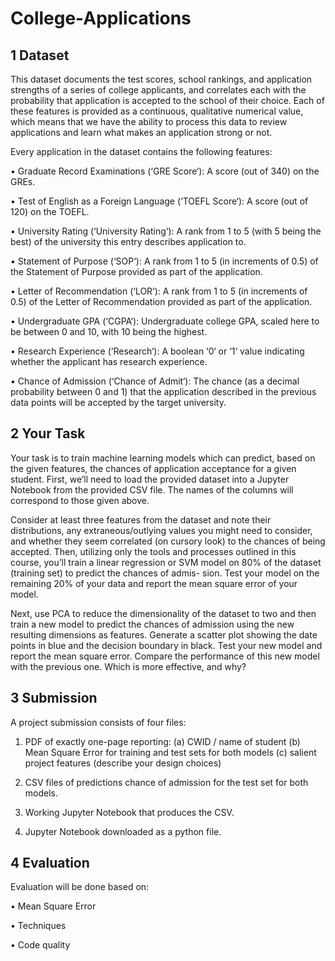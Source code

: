 # College-Applications

## 1 Dataset

This dataset documents the test scores, school rankings, and application strengths of a series of college applicants, and correlates each with the probability that application is accepted to the school of their choice. Each of these features is provided as a continuous, qualitative numerical value, which means that we have the ability to process this data to review applications and learn what makes an application strong or not.

Every application in the dataset contains the following features:

• Graduate Record Examinations (‘GRE Score‘): A score (out of 340) on the GREs.

• Test of English as a Foreign Language (‘TOEFL Score‘): A score (out of 120) on the TOEFL.

• University Rating (‘University Rating‘): A rank from 1 to 5 (with 5 being the best) of the university this entry describes application to.

• Statement of Purpose (‘SOP‘): A rank from 1 to 5 (in increments of 0.5) of the Statement of Purpose provided as part of the application.

• Letter of Recommendation (‘LOR‘): A rank from 1 to 5 (in increments of 0.5) of the Letter of Recommendation provided as part of the application.

• Undergraduate GPA (‘CGPA‘): Undergraduate college GPA, scaled here to be between 0 and 10, with 10 being the highest.

• Research Experience (‘Research‘): A boolean ‘0‘ or ‘1‘ value indicating whether the applicant has research experience.

• Chance of Admission (‘Chance of Admit‘): The chance (as a decimal probability between 0 and 1) that the application described in the previous data points will be accepted by the target university.

## 2 Your Task

Your task is to train machine learning models which can predict, based on the given features, the chances of application acceptance for a given student. First, we’ll need to load the provided dataset into a Jupyter Notebook from the provided CSV file. The names of the columns will correspond to those given above.

Consider at least three features from the dataset and note their distributions, any extraneous/outlying values you might need to consider, and whether they seem correlated (on cursory look) to the chances of being accepted. Then, utilizing only the tools and processes outlined in this course, you’ll train a linear regression or SVM model on 80% of the dataset (training set) to predict the chances of admis- sion. Test your model on the remaining 20% of your data and report the mean square error of your model.

Next, use PCA to reduce the dimensionality of the dataset to two and then train a new model to predict the chances of admission using the new resulting dimensions as features. Generate a scatter plot showing the date points in blue and the decision boundary in black. Test your new model and report the mean square error. Compare the performance of this new model with the previous one. Which is more effective, and why?



## 3 Submission

A project submission consists of four files:
1. PDF of exactly one-page reporting:
(a) CWID / name of student
(b) Mean Square Error for training and test sets for both models
(c) salient project features (describe your design choices)

2. CSV files of predictions chance of admission for the test set for both models.

3. Working Jupyter Notebook that produces the CSV.

4. Jupyter Notebook downloaded as a python file.


## 4 Evaluation
Evaluation will be done based on:

• Mean Square Error

• Techniques

• Code quality
